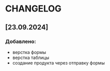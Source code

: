 # CHANGELOG

## [23.09.2024]

### Добавлено:

- верстка формы
- верстка таблицы
- создание продукта через отправку формы
